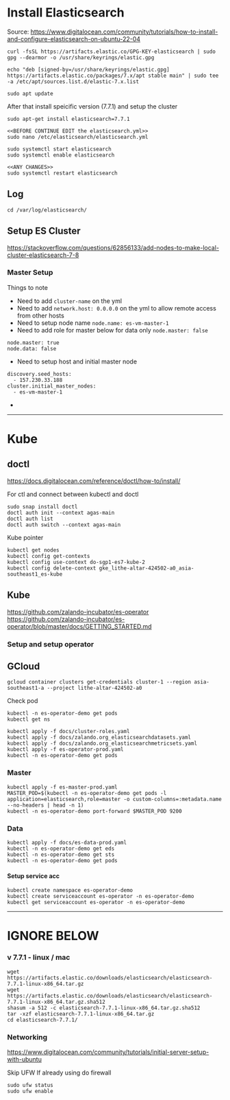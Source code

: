 # Install Elasticsearch

Source: https://www.digitalocean.com/community/tutorials/how-to-install-and-configure-elasticsearch-on-ubuntu-22-04

```
curl -fsSL https://artifacts.elastic.co/GPG-KEY-elasticsearch | sudo gpg --dearmor -o /usr/share/keyrings/elastic.gpg

echo "deb [signed-by=/usr/share/keyrings/elastic.gpg] https://artifacts.elastic.co/packages/7.x/apt stable main" | sudo tee -a /etc/apt/sources.list.d/elastic-7.x.list

sudo apt update
```

After that install speicific version (7.7.1) and setup the cluster

```
sudo apt-get install elasticsearch=7.7.1

<<BEFORE CONTINUE EDIT the elasticsearch.yml>>
sudo nano /etc/elasticsearch/elasticsearch.yml

sudo systemctl start elasticsearch
sudo systemctl enable elasticsearch

<<ANY CHANGES>>
sudo systemctl restart elasticsearch
```

## Log

```
cd /var/log/elasticsearch/
```

## Setup ES Cluster
https://stackoverflow.com/questions/62856133/add-nodes-to-make-local-cluster-elasticsearch-7-8

### Master Setup
Things to note
- Need to add `cluster-name` on the yml
- Need to add `network.host: 0.0.0.0` on the yml to allow remote access from other hosts
- Need to setup node name `node.name: es-vm-master-1`
- Need to add role for master below for data only `node.master: false`
```
node.master: true
node.data: false
```
- Need to setup host and initial master node
```
discovery.seed_hosts:
  - 157.230.33.188
cluster.initial_master_nodes:
  - es-vm-master-1
```
- 

***

# Kube

## doctl
https://docs.digitalocean.com/reference/doctl/how-to/install/

For ctl and connect between kubectl and doctl

```
sudo snap install doctl
doctl auth init --context agas-main
doctl auth list
doctl auth switch --context agas-main
```


Kube pointer
```
kubectl get nodes
kubectl config get-contexts
kubectl config use-context do-sgp1-es7-kube-2
kubectl config delete-context gke_lithe-altar-424502-a0_asia-southeast1_es-kube
```

## Kube
https://github.com/zalando-incubator/es-operator
https://github.com/zalando-incubator/es-operator/blob/master/docs/GETTING_STARTED.md

### Setup and setup operator

## GCloud

```
gcloud container clusters get-credentials cluster-1 --region asia-southeast1-a --project lithe-altar-424502-a0

```

Check pod
```
kubectl -n es-operator-demo get pods
kubectl get ns
```


```
kubectl apply -f docs/cluster-roles.yaml
kubectl apply -f docs/zalando.org_elasticsearchdatasets.yaml
kubectl apply -f docs/zalando.org_elasticsearchmetricsets.yaml
kubectl apply -f es-operator-prod.yaml
kubectl -n es-operator-demo get pods
```

### Master
```
kubectl apply -f es-master-prod.yaml
MASTER_POD=$(kubectl -n es-operator-demo get pods -l application=elasticsearch,role=master -o custom-columns=:metadata.name --no-headers | head -n 1)
kubectl -n es-operator-demo port-forward $MASTER_POD 9200
```

### Data
```
kubectl apply -f docs/es-data-prod.yaml
kubectl -n es-operator-demo get eds
kubectl -n es-operator-demo get sts
kubectl -n es-operator-demo get pods
```

#### Setup service acc

```
kubectl create namespace es-operator-demo
kubectl create serviceaccount es-operator -n es-operator-demo
kubectl get serviceaccount es-operator -n es-operator-demo

```


*** 

# IGNORE BELOW
### v 7.7.1 - linux / mac
```
wget https://artifacts.elastic.co/downloads/elasticsearch/elasticsearch-7.7.1-linux-x86_64.tar.gz
wget https://artifacts.elastic.co/downloads/elasticsearch/elasticsearch-7.7.1-linux-x86_64.tar.gz.sha512
shasum -a 512 -c elasticsearch-7.7.1-linux-x86_64.tar.gz.sha512 
tar -xzf elasticsearch-7.7.1-linux-x86_64.tar.gz
cd elasticsearch-7.7.1/ 

```

### Networking
https://www.digitalocean.com/community/tutorials/initial-server-setup-with-ubuntu

Skip UFW If already using do firewall
```
sudo ufw status
sudo ufw enable
```